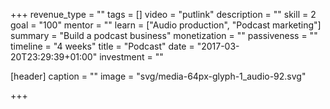 +++
revenue_type = ""
tags = []
video = "putlink"
description = ""
skill = 2
goal = "100"
mentor = ""
learn = ["Audio production", "Podcast marketing"]
summary = "Build a podcast business"
monetization = ""
passiveness = ""
timeline = "4 weeks"
title = "Podcast"
date = "2017-03-20T23:29:39+01:00"
investment = ""

[header]
  caption = ""
  image = "svg/media-64px-glyph-1_audio-92.svg"

+++

